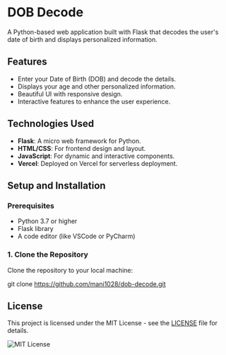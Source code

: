 # DOB Decode

A Python-based web application built with Flask that decodes the user's date of birth and displays personalized information.

## Features

- Enter your Date of Birth (DOB) and decode the details.
- Displays your age and other personalized information.
- Beautiful UI with responsive design.
- Interactive features to enhance the user experience.

## Technologies Used

- **Flask**: A micro web framework for Python.
- **HTML/CSS**: For frontend design and layout.
- **JavaScript**: For dynamic and interactive components.
- **Vercel**: Deployed on Vercel for serverless deployment.

## Setup and Installation

### Prerequisites

- Python 3.7 or higher
- Flask library
- A code editor (like VSCode or PyCharm)

### 1. Clone the Repository

Clone the repository to your local machine:

git clone https://github.com/mani1028/dob-decode.git

## License

This project is licensed under the MIT License - see the [LICENSE](./LICENSE) file for details.

![MIT License](https://img.shields.io/badge/License-MIT-blue.svg)
